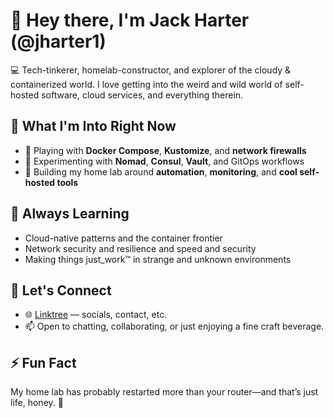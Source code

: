 # 👋 Hey there, I'm Jack Harter (@jharter1)

💻 Tech-tinkerer, homelab-constructor, and explorer of the cloudy & containerized world.
I love getting into the weird and wild world of self-hosted software, cloud services, and everything therein.

## 🚀 What I'm Into Right Now
- 🔧 Playing with **Docker Compose**, **Kustomize**, and **network firewalls**
- 🧪 Experimenting with **Nomad**, **Consul**, **Vault**, and GitOps workflows
- 🧵 Building my home lab around **automation**, **monitoring**, and **cool self-hosted tools**

## 🧠 Always Learning
- Cloud-native patterns and the container frontier
- Network security and resilience and speed and security
- Making things just_work™ in strange and unknown environments

## 🤝 Let's Connect
- 🌐 [Linktree](https://linktr.ee/jackharter) — socials, contact, etc.
- 📫 Open to chatting, collaborating, or just enjoying a fine craft beverage.

## ⚡ Fun Fact
My home lab has probably restarted more than your router—and that’s just life, honey. 🐝
